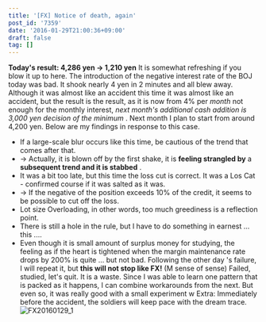 ```yaml
---
title: '[FX] Notice of death, again'
post_id: '7359'
date: '2016-01-29T21:00:36+09:00'
draft: false
tag: []
---
```


**Today's result: 4,286 yen → 1,210 yen** It is somewhat refreshing if you blow it up to here. The introduction of the negative interest rate of the BOJ today was bad. It shook nearly 4 yen in 2 minutes and all blew away. Although it was almost like an accident this time it was almost like an accident, but the result is the result, as it is now from 4% per _month_ not enough for the monthly interest, _next month's additional cash addition is 3,000 yen decision of the minimum_ . Next month I plan to start from around 4,200 yen. Below are my findings in response to this case.

*   If a large-scale blur occurs like this time, be cautious of the trend that comes after that.
*   → Actually, it is blown off by the first shake, it is **feeling strangled by** a **subsequent trend and it is stabbed** .
*   It was a bit too late, but this time the loss cut is correct. It was a Los Cat - confirmed course if it was salted as it was.
*   → If the negative of the position exceeds 10% of the credit, it seems to be possible to cut off the loss.
*   Lot size Overloading, in other words, too much greediness is a reflection point.
*   There is still a hole in the rule, but I have to do something in earnest ... this ....
*   Even though it is small amount of surplus money for studying, the feeling as if the heart is tightened when the margin maintenance rate drops by 200% is quite ... but not bad. Following the other day 's failure, I will repeat it, but **this will not stop like FX!** (M sense of sense) Failed, studied, let's quit. It is a waste. Since I was able to learn one pattern that is packed as it happens, I can combine workarounds from the next. But even so, it was really good with a small experiment w Extra: Immediately before the accident, the soldiers will keep pace with the dream trace. ![FX20160129_1](/wp-content/uploads/2016/01/FX20160129_1.png)